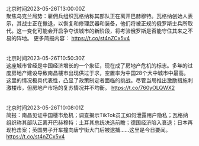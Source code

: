 北京时间2023-05-26T13:00:00Z<br>聚焦乌克兰局势：雇佣兵组织瓦格纳称其部队正在离开巴赫穆特。瓦格纳创始人表示，其战士正在撤退，以恢复和修理武器和装备，他们将被正规的俄罗斯士兵所取代。这一变化可能会开启争夺该城市的新阶段，将考验俄罗斯是否能守住其来之不易的阵地。
更多简报内容： https://t.co/st4nZCx5v4<br><br><br>北京时间2023-05-26T10:50:30Z<br>这座城市曾经是中国经济增长的一个象征，现在成了房地产危机的标志。多年的过度房地产建设导致南昌楼市出现供过于求，空置率为中国28个大中城市中最高。
这里的情况极具代表性，凸显了政策制定者面临的挑战。尽管当局推出激励措施刺激楼市，但房地产市场的复苏情况并不均衡。
https://t.co/760yOLQWX2<br><br><br>北京时间2023-05-26T10:08:01Z<br>简报：南昌见证中国楼市危机；调查揭示TikTok员工如何泄露用户隐私；瓦格纳组织称其部队正离开巴赫穆特；土耳其总统决选前瞻；德国经济陷入衰退；日本再现枪击案；英国男子开车撞向唐宁街大门后被逮捕……这里是今日要闻。
https://t.co/st4nZCx5v4<br><br><br>